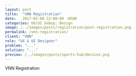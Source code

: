 ```yaml
---
layout: post
title:  "VNN Registration"
date:   2017-05-08 12:00:00 -0500
categories: UX/UI &nbsp; Design
image: /../images/posts/registration/post-registration.png
permalink: /vnn-registration/
client: "VNN"
role: "UX & UI Designer"
problem: "..."
solution: "..."
preview: /../images/posts/sports-hub/devices.png
---
```

VNN Registration
